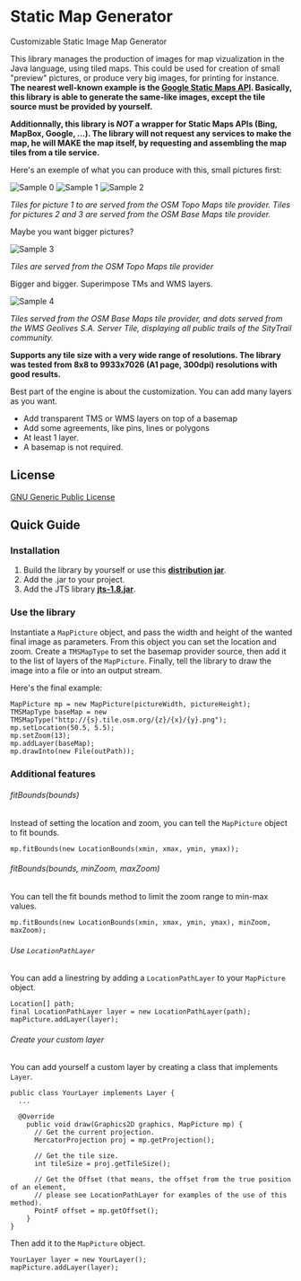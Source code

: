 # Static Map Generator
Customizable Static Image Map Generator

This library manages the production of images for map vizualization in the Java language, using tiled maps.
This could be used for creation of small "preview" pictures, or produce very big images, for printing for instance.
**The nearest well-known example is the [Google Static Maps API](https://developers.google.com/maps/documentation/static-maps/?hl=fr). Basically, this library is able to generate the same-like images, except the tile source must be provided by yourself.**

**Additionnally, this library is _NOT_ a wrapper for Static Maps APIs (Bing, MapBox, Google, ...). The library will not request any services to make the map, he will MAKE the map itself, by requesting and assembling the map tiles from a tile service.**

Here's an exemple of what you can produce with this, small pictures first:

![Sample 0](https://github.com/doubotis/MapPictureGenerator/blob/master/samples/sample-0.png)
![Sample 1](https://github.com/doubotis/MapPictureGenerator/blob/master/samples/sample-1.png)
![Sample 2](https://github.com/doubotis/MapPictureGenerator/blob/master/samples/sample-2.png)

*Tiles for picture 1 to are served from the OSM Topo Maps tile provider. Tiles for pictures 2 and 3 are served from the OSM Base Maps tile provider.*

Maybe you want bigger pictures?

![Sample 3](https://github.com/doubotis/MapPictureGenerator/blob/master/samples/sample-3.png)

*Tiles are served from the OSM Topo Maps tile provider*

Bigger and bigger. Superimpose TMs and WMS layers.

![Sample 4](https://github.com/doubotis/MapPictureGenerator/blob/master/samples/sample-4.png)

*Tiles served from the OSM Base Maps tile provider, and dots served from the WMS Geolives S.A. Server Tile, displaying all public trails of the SityTrail community.*

**Supports any tile size with a very wide range of resolutions.
The library was tested from 8x8 to 9933x7026 (A1 page, 300dpi) resolutions with good results.**

Best part of the engine is about the customization. You can add many layers as you want.
* Add transparent TMS or WMS layers on top of a basemap
* Add some agreements, like pins, lines or polygons
* At least 1 layer.
* A basemap is not required.

## License
[GNU Generic Public License](https://github.com/doubotis/MapPictureGenerator/blob/master/LICENSE)

## Quick Guide

### Installation

1. Build the library by yourself or use this **[distribution jar](https://github.com/doubotis/MapPictureGenerator/blob/master/dist/MapPictureGenerator.jar)**.
2. Add the .jar to your project.
3. Add the JTS library **[jts-1.8.jar](https://github.com/doubotis/MapPictureGenerator/blob/master/lib/jts-1.8.jar)**.

### Use the library

Instantiate a `MapPicture` object, and pass the width and height of the wanted final image as parameters.
From this object you can set the location and zoom.
Create a `TMSMapType` to set the basemap provider source, then add it to the list of layers of the `MapPicture`.
Finally, tell the library to draw the image into a file or into an output stream.

Here's the final example:
```
MapPicture mp = new MapPicture(pictureWidth, pictureHeight);
TMSMapType baseMap = new TMSMapType("http://{s}.tile.osm.org/{z}/{x}/{y}.png");
mp.setLocation(50.5, 5.5);
mp.setZoom(13);
mp.addLayer(baseMap);
mp.drawInto(new File(outPath));
```

### Additional features

###### fitBounds(bounds)
Instead of setting the location and zoom, you can tell the `MapPicture` object to fit bounds.
```
mp.fitBounds(new LocationBounds(xmin, xmax, ymin, ymax));
```

###### fitBounds(bounds, minZoom, maxZoom)
You can tell the fit bounds method to limit the zoom range to min-max values.
```
mp.fitBounds(new LocationBounds(xmin, xmax, ymin, ymax), minZoom, maxZoom);
```

###### Use `LocationPathLayer`
You can add a linestring by adding a `LocationPathLayer` to your `MapPicture` object.

```
Location[] path;
final LocationPathLayer layer = new LocationPathLayer(path);
mapPicture.addLayer(layer);
```

###### Create your custom layer
You can add yourself a custom layer by creating a class that implements `Layer`.

```
public class YourLayer implements Layer {
  ...
  
  @Override
    public void draw(Graphics2D graphics, MapPicture mp) {
      // Get the current projection.
      MercatorProjection proj = mp.getProjection();
      
      // Get the tile size.
      int tileSize = proj.getTileSize();
      
      // Get the Offset (that means, the offset from the true position of an element, 
      // please see LocationPathLayer for examples of the use of this method).
      PointF offset = mp.getOffset();
    }
}
```

Then add it to the `MapPicture` object.
```
YourLayer layer = new YourLayer();
mapPicture.addLayer(layer);
```
